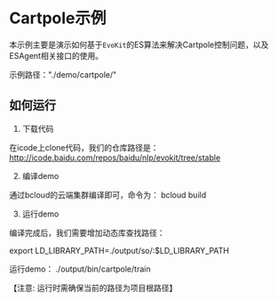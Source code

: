 # Cartpole示例

本示例主要是演示如何基于`EvoKit`的ES算法来解决Cartpole控制问题，以及ESAgent相关接口的使用。

示例路径："./demo/cartpole/"

## 如何运行
1. 下载代码

  在icode上clone代码，我们的仓库路径是： http://icode.baidu.com/repos/baidu/nlp/evokit/tree/stable

2. 编译demo

  通过bcloud的云端集群编译即可，命令为： bcloud build

3. 运行demo

  编译完成后，我们需要增加动态库查找路径：

  export LD_LIBRARY_PATH=./output/so/:$LD_LIBRARY_PATH

  运行demo： ./output/bin/cartpole/train

  【注意: 运行时需确保当前的路径为项目根路径】
